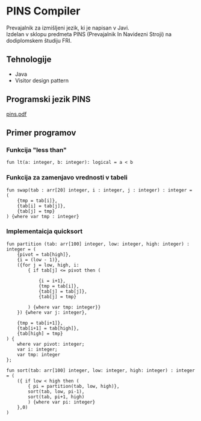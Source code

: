 # PINS Compiler
Prevajalnik za izmišljeni jezik, ki je napisan v Javi. <br>
Izdelan v sklopu predmeta PINS (Prevajalnik In Navidezni Stroji) na dodiplomskem
študiju FRI.

## Tehnologije
- Java
- Visitor design pattern

## Programski jezik PINS
[pins.pdf](https://github.com/tibozic/PINSCompiler/blob/master/pins.pdf)

## Primer programov
### Funkcija "less than"
```
fun lt(a: integer, b: integer): logical = a < b
```

### Funkcija za zamenjavo vrednosti v tabeli
```
fun swap(tab : arr[20] integer, i : integer, j : integer) : integer = (
    {tmp = tab[i]},
    {tab[i] = tab[j]},
    {tab[j] = tmp}
) {where var tmp : integer}
```

### Implementaicja quicksort
```
fun partition (tab: arr[100] integer, low: integer, high: integer) : integer = (
    {pivot = tab[high]},
    {i = (low - 1)},
    ({for j = low, high, i:
        { if tab[j] <= pivot then (

            {i = i+1},
            {tmp = tab[i]},
            {tab[j] = tab[j]},
            {tab[j] = tmp}

        ) {where var tmp: integer}}
    }) {where var j: integer},

    {tmp = tab[i+1]},
    {tab[i+1] = tab[high]},
    {tab[high] = tmp}
) {
    where var pivot: integer; 
    var i: integer; 
    var tmp: integer
};

fun sort(tab: arr[100] integer, low: integer, high: integer) : integer = (
    ({ if low < high then (
        { pi = partition(tab, low, high)},
        sort(tab, low, pi-1),
        sort(tab, pi+1, high)
        ) {where var pi: integer}
    },0)
)
```
